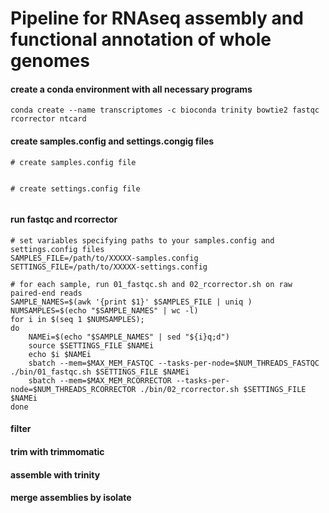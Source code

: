# Pipeline for RNAseq assembly and functional annotation of whole genomes

#### create a conda environment with all necessary programs
``` conda create --name transcriptomes -c bioconda trinity bowtie2 fastqc rcorrector ntcard ```

#### create samples.config and settings.congig files

```
# create samples.config file


# create settings.config file
 

```

#### run fastqc and rcorrector

```
# set variables specifying paths to your samples.config and settings.config files
SAMPLES_FILE=/path/to/XXXXX-samples.config
SETTINGS_FILE=/path/to/XXXXX-settings.config

# for each sample, run 01_fastqc.sh and 02_rcorrector.sh on raw paired-end reads
SAMPLE_NAMES=$(awk '{print $1}' $SAMPLES_FILE | uniq )
NUMSAMPLES=$(echo "$SAMPLE_NAMES" | wc -l)
for i in $(seq 1 $NUMSAMPLES);
do
	NAMEi=$(echo "$SAMPLE_NAMES" | sed "${i}q;d")
	source $SETTINGS_FILE $NAMEi
	echo $i $NAMEi
	sbatch --mem=$MAX_MEM_FASTQC --tasks-per-node=$NUM_THREADS_FASTQC ./bin/01_fastqc.sh $SETTINGS_FILE $NAMEi
	sbatch --mem=$MAX_MEM_RCORRECTOR --tasks-per-node=$NUM_THREADS_RCORRECTOR ./bin/02_rcorrector.sh $SETTINGS_FILE $NAMEi
done
```

#### filter



#### trim with trimmomatic



#### assemble with trinity



#### merge assemblies by isolate





